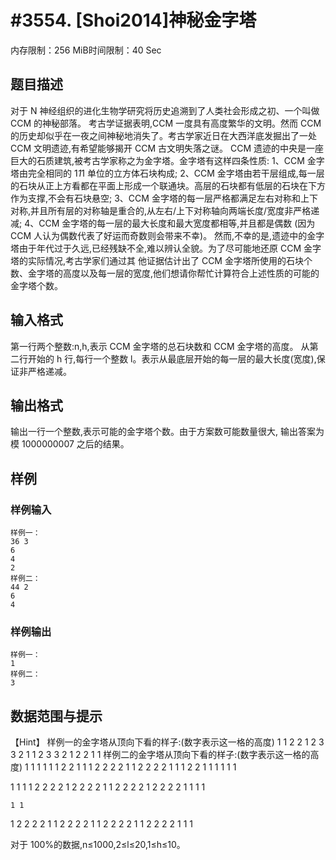 # #3554. [Shoi2014]神秘金字塔

内存限制：256 MiB时间限制：40 Sec

## 题目描述

对于 N 神经组织的进化生物学研究将历史追溯到了人类社会形成之初、一个叫做 CCM 的神秘部落。
考古学证据表明,CCM 一度具有高度繁华的文明。然而 CCM 的历史却似乎在一夜之间神秘地消失了。考古学家近日在大西洋底发掘出了一处 CCM 文明遗迹,有希望能够揭开 CCM 古文明失落之谜。
CCM 遗迹的中央是一座巨大的石质建筑,被考古学家称之为金字塔。金字塔有这样四条性质:
1、CCM 金字塔由完全相同的 1*1*1 单位的立方体石块构成;
2、CCM 金字塔由若干层组成,每一层的石块从正上方看都在平面上形成一个联通块。高层的石块都有低层的石块在下方作为支撑,不会有石块悬空;
3、CCM 金字塔的每一层严格都满足左右对称和上下对称,并且所有层的对称轴是重合的,从左右/上下对称轴向两端长度/宽度非严格递减;
4、CCM 金字塔的每一层的最大长度和最大宽度都相等,并且都是偶数
(因为 CCM 人认为偶数代表了好运而奇数则会带来不幸)。
然而,不幸的是,遗迹中的金字塔由于年代过于久远,已经残缺不全,难以辨认全貌。为了尽可能地还原 CCM 金字塔的实际情况,考古学家们通过其
他证据估计出了 CCM 金字塔所使用的石块个数、金字塔的高度以及每一层的宽度,他们想请你帮忙计算符合上述性质的可能的金字塔个数。

## 输入格式

第一行两个整数:n,h,表示 CCM 金字塔的总石块数和 CCM 金字塔的高度。
从第二行开始的 h 行,每行一个整数 l。表示从最底层开始的每一层的最大长度(宽度),保证非严格递减。

## 输出格式

输出一行一个整数,表示可能的金字塔个数。由于方案数可能数量很大,
输出答案为模 1000000007 之后的结果。

## 样例

### 样例输入

    
    样例一：
    36 3 
    6 
    4 
    2 
    样例二：
    44 2 
    6 
    4 
    
    

### 样例输出

    
    样例一：
    1
    样例二：
    3
    
    

## 数据范围与提示

【Hint】
样例一的金字塔从顶向下看的样子:(数字表示这一格的高度)
    1 1
    2 2
1 2 3 3 2 1
1 2 3 3 2 1
    2 2
    1 1 
样例二的金字塔从顶向下看的样子:(数字表示这一格的高度)
  1 1 1 1
1 1 2 2 1 1
1 2 2 2 2 1
1 2 2 2 2 1
1 1 2 2 1 1
  1 1 1 1
  
  1 1 1 1
  2 2 2 2
1 2 2 2 2 1
1 2 2 2 2 1
  2 2 2 2
  1 1 1 1

    1 1
1 2 2 2 2 1
1 2 2 2 2 1
1 2 2 2 2 1
1 2 2 2 2 1
    1 1


对于 100%的数据,n&le;1000,2&le;l&le;20,1&le;h&le;10。
